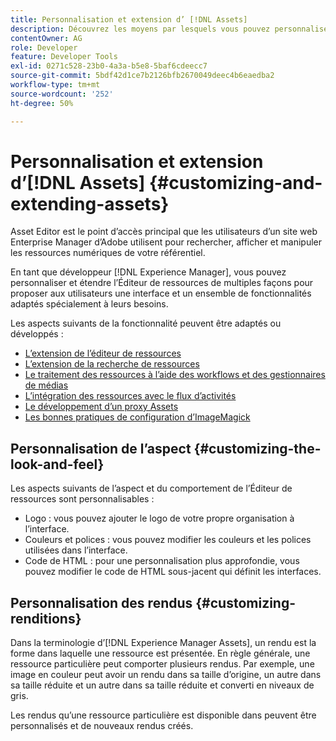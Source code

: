 ```yaml
---
title: Personnalisation et extension d’ [!DNL Assets]
description: Découvrez les moyens par lesquels vous pouvez personnaliser et étendre le Partage de ressources et l’Éditeur de ressources, qui proposent aux utilisateurs une interface et un ensemble de fonctionnalités spécialement adaptés.
contentOwner: AG
role: Developer
feature: Developer Tools
exl-id: 0271c528-23b0-4a3a-b5e8-5baf6cdeecc7
source-git-commit: 5bdf42d1ce7b2126bfb2670049deec4b6eaedba2
workflow-type: tm+mt
source-wordcount: '252'
ht-degree: 50%

---
```


# Personnalisation et extension d’[!DNL Assets] {#customizing-and-extending-assets}

Asset Editor est le point d’accès principal que les utilisateurs d’un site web Enterprise Manager d’Adobe utilisent pour rechercher, afficher et manipuler les ressources numériques de votre référentiel.

En tant que développeur [!DNL Experience Manager], vous pouvez personnaliser et étendre l’Éditeur de ressources de multiples façons pour proposer aux utilisateurs une interface et un ensemble de fonctionnalités adaptés spécialement à leurs besoins.

Les aspects suivants de la fonctionnalité peuvent être adaptés ou développés :

* [L’extension de l’éditeur de ressources](asseteditorx.md)
* [L’extension de la recherche de ressources](searchx.md)
* [Le traitement des ressources à l’aide des workflows et des gestionnaires de médias](media-handlers.md)
* [L’intégration des ressources avec le flux d’activités](extending-activity-stream.md)
* [Le développement d’un proxy Assets](proxy.md)
* [Les bonnes pratiques de configuration d’ImageMagick](best-practices-for-imagemagick.md)

## Personnalisation de l’aspect {#customizing-the-look-and-feel}

Les aspects suivants de l’aspect et du comportement de l’Éditeur de ressources sont personnalisables :

* Logo : vous pouvez ajouter le logo de votre propre organisation à l’interface.
* Couleurs et polices : vous pouvez modifier les couleurs et les polices utilisées dans l’interface.
* Code de HTML : pour une personnalisation plus approfondie, vous pouvez modifier le code de HTML sous-jacent qui définit les interfaces.

## Personnalisation des rendus {#customizing-renditions}

Dans la terminologie d’[!DNL Experience Manager Assets], un rendu est la forme dans laquelle une ressource est présentée. En règle générale, une ressource particulière peut comporter plusieurs rendus. Par exemple, une image en couleur peut avoir un rendu dans sa taille d’origine, un autre dans sa taille réduite et un autre dans sa taille réduite et converti en niveaux de gris.

Les rendus qu’une ressource particulière est disponible dans peuvent être personnalisés et de nouveaux rendus créés.

